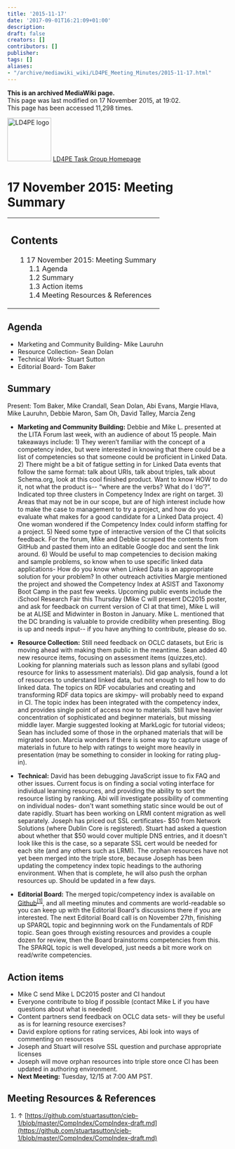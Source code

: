 ```yaml
---
title: '2015-11-17'
date: '2017-09-01T16:21:09+01:00'
description: 
draft: false
creators: []
contributors: []
publisher: 
tags: []
aliases:
- "/archive/mediawiki_wiki/LD4PE_Meeting_Minutes/2015-11-17.html"
---
```


 **This is an archived MediaWiki page.**  
This page was last modified on 17 November 2015, at 19:02.  
This page has been accessed 11,298 times.

[<img alt="LD4PE logo" src="/archive/mediawiki_wiki/images/Ld4pe.png" width="100" height="99">](/archive/mediawiki_wiki/images/Ld4pe.png "LD4PE logo") [LD4PE Task Group Homepage](/archive/mediawiki_wiki/Pet/ld4pe)

# 17 November 2015: Meeting Summary 
<table id="toc" class="toc">
  <tr>
    <td>
      <div id="toctitle">
        <h2>Contents</h2>
      </div>
      <ul>
        <li class="toclevel-1 tocsection-1">
          <a href="#17_November_2015:_Meeting_Summary"><span class="tocnumber">1</span> <span class="toctext">17 November 2015: Meeting Summary</span></a>
          <ul>
            <li class="toclevel-2 tocsection-2"><a href="#Agenda"><span class="tocnumber">1.1</span> <span class="toctext">Agenda</span></a></li>
            <li class="toclevel-2 tocsection-3"><a href="#Summary"><span class="tocnumber">1.2</span> <span class="toctext">Summary</span></a></li>
            <li class="toclevel-2 tocsection-4"><a href="#Action_items"><span class="tocnumber">1.3</span> <span class="toctext">Action items</span></a></li>
            <li class="toclevel-2 tocsection-5"><a href="#Meeting_Resources_.26_References"><span class="tocnumber">1.4</span> <span class="toctext">Meeting Resources &amp; References</span></a></li>
          </ul>
        </li>
      </ul>
    </td>
  </tr>
</table>


## Agenda 

- Marketing and Community Building- Mike Lauruhn
- Resource Collection- Sean Dolan
- Technical Work- Stuart Sutton 
- Editorial Board- Tom Baker 

## Summary 

Present: Tom Baker, Mike Crandall, Sean Dolan, Abi Evans, Margie Hlava, Mike Lauruhn, Debbie Maron, Sam Oh, David Talley, Marcia Zeng

- **Marketing and Community Building:** Debbie and Mike L. presented at the LITA Forum last week, with an audience of about 15 people. Main takeaways include: 1) They weren’t familiar with the concept of a competency index, but were interested in knowing that there could be a list of competencies so that someone could be proficient in Linked Data. 2) There might be a bit of fatigue setting in for Linked Data events that follow the same format: talk about URIs, talk about triples, talk about Schema.org, look at this cool finished product. Want to know HOW to do it, not what the product is-- “where are the verbs? What do I ‘do’?”. Indicated top three clusters in Competency Index are right on target. 3) Areas that may not be in our scope, but are of high interest include how to make the case to management to try a project, and how do you evaluate what makes for a good candidate for a Linked Data project. 4) One woman wondered if the Competency Index could inform staffing for a project. 5) Need some type of interactive version of the CI that solicits feedback. For the forum, Mike and Debbie scraped the contents from GitHub and pasted them into an editable Google doc and sent the link around. 6) Would be useful to map competencies to decision making and sample problems, so know when to use specific linked data applications- How do you know when Linked Data is an appropriate solution for your problem? In other outreach activities Margie mentioned the project and showed the Competency Index at ASIST and Taxonomy Boot Camp in the past few weeks. Upcoming public events include the iSchool Research Fair this Thursday (Mike C will present DC2015 poster, and ask for feedback on current version of CI at that time), Mike L will be at ALISE and Midwinter in Boston in January. Mike L. mentioned that the DC branding is valuable to provide credibility when presenting. Blog is up and needs input-- if you have anything to contribute, please do so.

- **Resource Collection:** Still need feedback on OCLC datasets, but Eric is moving ahead with making them public in the meantime. Sean added 40 new resource items, focusing on assessment items (quizzes,etc). Looking for planning materials such as lesson plans and syllabi (good resource for links to assessment materials). Did gap analysis, found a lot of resources to understand linked data, but not enough to tell how to do linked data. The topics on RDF vocabularies and creating and transforming RDF data topics are skimpy- will probably need to expand in CI. The topic index has been integrated with the competency index, and provides single point of access now to materials. Still have heavier concentration of sophisticated and beginner materials, but missing middle layer. Margie suggested looking at MarkLogic for tutorial videos; Sean has included some of those in the orphaned materials that will be migrated soon. Marcia wonders if there is some way to capture usage of materials in future to help with ratings to weight more heavily in presentation (may be something to consider in looking for rating plug-in).

- **Technical:** David has been debugging JavaScript issue to fix FAQ and other issues. Current focus is on finding a social voting interface for individual learning resources, and providing the ability to sort the resource listing by ranking. Abi will investigate possibility of commenting on individual nodes- don't want something static since would be out of date rapidly. Stuart has been working on LRMI content migration as well separately. Joseph has priced out SSL certificates- $50 from Network Solutions (where Dublin Core is registered). Stuart had asked a question about whether that $50 would cover multiple DNS entries, and it doesn't look like this is the case, so a separate SSL cert would be needed for each site (and any others such as LRMI). The orphan resources have not yet been merged into the triple store, because Joseph has been updating the competency index topic headings to the authoring environment. When that is complete, he will also push the orphan resources up. Should be updated in a few days.

- **Editorial Board:** The merged topic/competency index is available on [Github](https://github.com/stuartasutton/cieb-1/blob/master/CompIndex/CompIndex-draft.md)<sup id="cite_ref-0" class="reference"><a href="#cite_note-0">[1]</a></sup>, and all meeting minutes and comments are world-readable so you can keep up with the Editorial Board's discussions there if you are interested. The next Editorial Board call is on November 27th, finishing up SPARQL topic and beginnning work on the Fundamentals of RDF topic. Sean goes through existing resources and provides a couple dozen for review, then the Board brainstorms competencies from this. The SPARQL topic is well developed, just needs a bit more work on read/write competencies.

## Action items 

- Mike C send Mike L DC2015 poster and CI handout
- Everyone contribute to blog if possible (contact Mike L if you have questions about what is needed)
- Content partners send feedback on OCLC data sets- will they be useful as is for learning resource exercises?
- David explore options for rating services, Abi look into ways of commenting on resources
- Joseph and Stuart will resolve SSL question and purchase appropriate licenses
- Joseph will move orphan resources into triple store once CI has been updated in authoring environment.
- **Next Meeting:** Tuesday, 12/15 at 7:00 AM PST.

## Meeting Resources & References 

1. ↑ [https://github.com/stuartasutton/cieb-1/blob/master/CompIndex/CompIndex-draft.md](https://github.com/stuartasutton/cieb-1/blob/master/CompIndex/CompIndex-draft.md)

